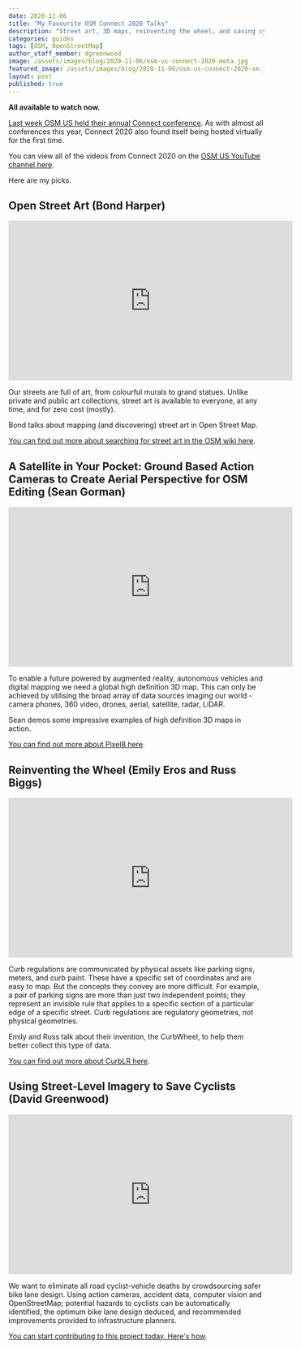 ```yaml
---
date: 2020-11-06
title: "My Favourite OSM Connect 2020 Talks"
description: "Street art, 3D maps, reinventing the wheel, and saving cyclists."
categories: guides
tags: [OSM, OpenStreetMap]
author_staff_member: dgreenwood
image: /assets/images/blog/2020-11-06/osm-us-connect-2020-meta.jpg
featured_image: /assets/images/blog/2020-11-06/osm-us-connect-2020-sm.jpg
layout: post
published: true
---
```


**All available to watch now.**

[Last week OSM US held their annual Connect conference](https://www.openstreetmap.us/connect2020/). As with almost all conferences this year, Connect 2020 also found itself being hosted virtually for the first time.

You can view all of the videos from Connect 2020 on the [OSM US YouTube channel here](https://www.youtube.com/channel/UCQpS2iHNVR-_6nAxt87nwCw/videos).

Here are my picks.

## Open Street Art (Bond Harper)

<iframe width="560" height="315" src="https://www.youtube.com/embed/rDCrppENjo0" frameborder="0" allow="accelerometer; autoplay; clipboard-write; encrypted-media; gyroscope; picture-in-picture" allowfullscreen></iframe>

Our streets are full of art, from colourful murals to grand statues. Unlike private and public art collections, street art is available to everyone, at any time, and for zero cost (mostly).

Bond talks about mapping (and discovering) street art in Open Street Map.

[You can find out more about searching for street art in the OSM wiki here](https://wiki.openstreetmap.org/wiki/Tag:tourism%3Dartwork).

## A Satellite in Your Pocket: Ground Based Action Cameras to Create Aerial Perspective for OSM Editing (Sean Gorman)

<iframe width="560" height="315" src="https://www.youtube.com/embed/tfab-iuWlsQ" frameborder="0" allow="accelerometer; autoplay; clipboard-write; encrypted-media; gyroscope; picture-in-picture" allowfullscreen></iframe>

To enable a future powered by augmented reality, autonomous vehicles and digital mapping we need a global high definition 3D map. This can only be achieved by utilising the broad array of data sources imaging our world - camera phones, 360 video, drones, aerial, satellite, radar, LiDAR.

Sean demos some impressive examples of high definition 3D maps in action.

[You can find out more about Pixel8 here](https://www.pixel8.earth/).


## Reinventing the Wheel (Emily Eros and Russ Biggs)

<iframe width="560" height="315" src="https://www.youtube.com/embed/dBin0PUSfB8" frameborder="0" allow="accelerometer; autoplay; clipboard-write; encrypted-media; gyroscope; picture-in-picture" allowfullscreen></iframe>

Curb regulations are communicated by physical assets like parking signs, meters, and curb paint. These have a specific set of coordinates and are easy to map. But the concepts they convey are more difficult. For example, a pair of parking signs are more than just two independent points; they represent an invisible rule that applies to a specific section of a particular edge of a specific street. Curb regulations are regulatory geometries, not physical geometries.

Emily and Russ talk about their invention, the CurbWheel, to help them better collect this type of data.

[You can find out more about CurbLR here](https://curblr.org/).

## Using Street-Level Imagery to Save Cyclists (David Greenwood)

<iframe width="560" height="315" src="https://www.youtube.com/embed/mKmm91bRo1Q" frameborder="0" allow="accelerometer; autoplay; clipboard-write; encrypted-media; gyroscope; picture-in-picture" allowfullscreen></iframe>

We want to eliminate all road cyclist-vehicle deaths by crowdsourcing safer bike lane design. Using action cameras, accident data, computer vision and OpenStreetMap; potential hazards to cyclists can be automatically identified,  the optimum bike lane design deduced, and recommended improvements provided to infrastructure planners.

[You can start contributing to this project today. Here's how](/blog/2020/challenge-map-amsterdam-by-bicycle).
